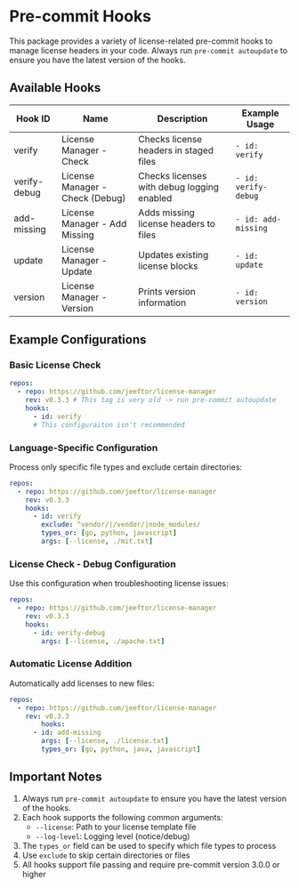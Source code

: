 # Pre-commit Hooks

This package provides a variety of license-related pre-commit hooks to manage license headers in your code. Always run `pre-commit autoupdate` to ensure you have the latest version of the hooks.

## Available Hooks

 Hook ID | Name | Description | Example Usage |
|---------|------|-------------|---------------|
| verify | License Manager - Check | Checks license headers in staged files | `- id: verify` |
| verify-debug | License Manager - Check (Debug) | Checks licenses with debug logging enabled | `- id: verify-debug` |
| add-missing | License Manager - Add Missing | Adds missing license headers to files | `- id: add-missing` |
| update | License Manager - Update | Updates existing license blocks | `- id: update`|
| version | License Manager - Version | Prints version information | `- id: version` |


## Example Configurations

### Basic License Check


```yaml
repos:
  - repo: https://github.com/jeeftor/license-manager
    rev: v0.3.3 # This tag is very old -> run pre-commit autoupdate
    hooks:
      - id: verify
      # This configuraiton isn't recommended
```


### Language-Specific Configuration

Process only specific file types and exclude certain directories:

```yaml
repos:
  - repo: https://github.com/jeeftor/license-manager
    rev: v0.3.3
    hooks:
      - id: verify
        exclude: ^vendor/|/vendor/|node_modules/
        types_or: [go, python, javascript]
        args: [--license, ./mit.txt]
```

### License Check - Debug Configuration

Use this configuration when troubleshooting license issues:

```yaml
repos:
  - repo: https://github.com/jeeftor/license-manager
    rev: v0.3.3
    hooks:
      - id: verify-debug
        args: [--license, ./apache.txt]
```

### Automatic License Addition
Automatically add licenses to new files:

```yaml
repos:
  - repo: https://github.com/jeeftor/license-manager
    rev: v0.3.3
        hooks:
      - id: add-missing
        args: [--license, ./license.txt]
        types_or: [go, python, java, javascript]
```

## Important Notes

1. Always run `pre-commit autoupdate` to ensure you have the latest version of the hooks.
2. Each hook supports the following common arguments:
    - `--license`: Path to your license template file
    - `--log-level`: Logging level (notice/debug)
3. The `types_or` field can be used to specify which file types to process
4. Use `exclude` to skip certain directories or files
5. All hooks support file passing and require pre-commit version 3.0.0 or higher
